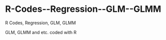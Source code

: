 R-Codes--Regression--GLM--GLMM
==============================

R Codes, Regression, GLM, GLMM


GLM, GLMM and etc. coded with R
